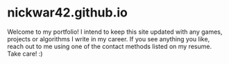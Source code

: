 # nickwar42.github.io

Welcome to my portfolio! I intend to keep this site updated with any games, projects or algorithms I write in my career. If you see anything you like, reach out to me using one of the contact methods listed on my resume. Take care! :)
